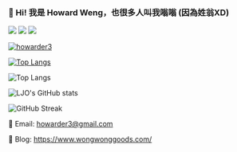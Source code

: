 ### 👋 Hi! 我是 Howard Weng，也很多人叫我嗡嗡 (因為姓翁XD) 


[![](https://d1dwq032kyr03c.cloudfront.net/images/ironman_sticker/11/google-dev-ml.png?sticker)](https://ithelp.ithome.com.tw/users/20120424/ironman/2522)
[![](https://d1dwq032kyr03c.cloudfront.net/images/ironman_sticker/12/software-dev.png?sticker)](https://ithelp.ithome.com.tw/users/20120424/ironman/3642)
[![](https://d1dwq032kyr03c.cloudfront.net/images/ironman_sticker/13/software-dev.png?sticker)](https://ithelp.ithome.com.tw/users/20120424/ironman/4879)

<a href="https://github-readme-stats.vercel.app/api?username=howarder3&show_icons=true&theme=radical" target="_blank" rel="noopener noreferrer"><img src="https://github-readme-stats.vercel.app/api?username=howarder3&show_icons=true&theme=radical" alt="howarder3" /></a>

[![Top Langs ](https://github-readme-stats.vercel.app/api/top-langs/?username=howarder3)](https://github.com/howarder3/github-readme-stats) 


![Top Langs](https://github-readme-stats.vercel.app/api/top-langs/?username=howarder3&show_icons=true&locale=en&layout=compact&theme=tokyonight&hide_border=true&&hide=jupyter%20notebook)

![LJO's GitHub stats](https://github-readme-stats.vercel.app/api?username=howarder3&show_icons=true&locale=en&theme=tokyonight&hide_border=true&date_format=M%20j%5B%2C%20Y%5D)

![GitHub Streak](https://github-readme-streak-stats.herokuapp.com/?user=howarder3&theme=tokyonight&hide_border=true)


📧 Email: howarder3@gmail.com

📔 Blog: <https://www.wongwonggoods.com/>
